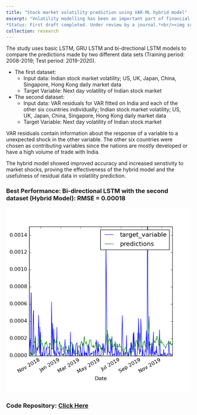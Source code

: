```yaml
---
title: "Stock market volatility prediction using VAR-ML hybrid model"
excerpt: "Volatility modelling has been an important part of financial modelling for a significant amount of time. Over the years GRACH model has been the go-to model for most analysts, since its explainable and robust. However, with the advent of machine learning, the accuracy of financial models has improved significantly. GARCH model usus the residual data from VAR or VECM models to capture information aboutunexpected shocks in the market. The aim of this study is to study the next-day prediction accuracy of RNNs, when the input data is the market volatility, as compared to, when VAR residual data is used additionally with market volatility. <br>
*Status: First draft completed. Under review by a journal.*<br/><img src='/images/data_pre.png'>"
collection: research
---
```


The study uses basic LSTM, GRU LSTM and bi-drectional LSTM models to compare the predictions made by two different data sets (Training period: 2008-2019; Test period: 2019-2020).
* The first dataset:
  * Input data: Indian stock market volatility; US, UK, Japan, China, Singapore, Hong Kong daily market data
  * Target Variable: Next day volatility of Indian stock market
* The second dataset:
  * Input data: VAR residuals for VAR fitted on India and each of the other six countries individually; Indian stock market volatility; US, UK, Japan, China, Singapore, Hong Kong daily market data
  * Target Variable: Next day volatility of Indian stock market

VAR residuals contain information about the response of a variable to a unexpected shock in the other variable. The other six countries were chosen as contributing variables since the nations are mostly developed or have a high volume of trade with India.

The hybrid model showed improved accuracy and increased senstivity to market shocks, proving the effectiveness of the hybrid model and the usefulness of residual data in volatility prediction.

### Best Performance: Bi-directional LSTM with the second dataset (Hybrid Model): RMSE = 0.00018
![Best Performance: Bi-directional LSTM with the second dataset (Hybrid Model)](/images/bilstm.png)

### Code Repository: [Click Here](https://github.com/sam14032000/volatility_prediction_study)
